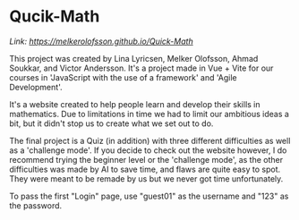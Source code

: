 # Qucik-Math

*Link:*
*https://melkerolofsson.github.io/Quick-Math*

This project was created by Lina Lyricsen, Melker Olofsson, Ahmad Soukkar, and Victor Andersson. It's a project made in Vue + Vite for our courses in 'JavaScript with the use of a framework' and 'Agile Development'.

It's a website created to help people learn and develop their skills in mathematics. Due to limitations in time we had to limit our ambitious ideas a bit, but it didn't stop us to create what we set out to do.

The final project is a Quiz (in addition) with three different difficulties as well as a 'challenge mode'. If you decide to check out the website however, I do recommend trying the beginner level or the 'challenge mode', as the other difficulties was made by AI to save time, and flaws are quite easy to spot. They were meant to be remade by us but we never got time unfortunately.

To pass the first "Login" page, use "guest01" as the username and "123" as the password.

